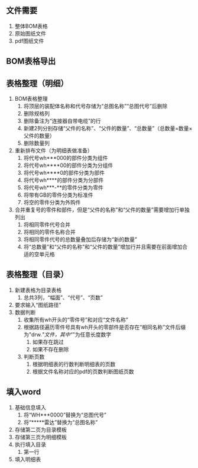 
## 文件需要

1. 整体BOM表格
2. 原始图纸文件
3. pdf图纸文件

## BOM表格导出

## 表格整理（明细）

1. BOM表格整理
    1. 将顶层的装配体名称和代号存储为“总图名称”“总图代号”后删除
    2. 删除规格列
    3. 删除备注为“连接器自带电缆”的行
    4. 新建2列分别存储“父件的名称”、“父件的数量”、“总数量”（总数量=数量×父件的数量）
    5. 删除数量列
2. 重新排布文件（为明细表做准备）
    1. 将代号wh***000的部件分类为组件
    2. 将代号wh****00的部件分类为分组件
    3. 将代号wh****0的部件分类为部件
    4. 将代号wh****的部件分类为分部件
    5. 将代号wh***-**的零件分类为零件
    6. 将带有GB的零件分类为标准件
    7. 将空的零件分类为外购件
3. 合并重复号的零件和部件，但是“父件的名称”和“父件的数量”需要增加行单独列出
    1. 将相同零件代号合并
    2. 将相同的零件名称合并
    3. 将相同零件代号的总数量叠加后存储为“新的数量”
    4. 将“总数量”和“父件的名称”和“父件的数量”增加行并且需要在前面增加合适的空单元格

## 表格整理（目录）

1. 新建表格为目录表格
    1. 总共3列，“幅面”、“代号”、“页数”
2. 要求输入“图纸路径”
3. 数据判断
    1. 收集所有wh开头的“零件号”和对应“文件名称”
    2. 根据路径遍历零件号具有wh开头的零部件是否存在“相同名称”文件后缀为"drw.*"文件，其中“*”为任意长度数字
        1. 如果存在跳过
        2. 如果不存在删除
    3. 判断页数
        1. 根据明细表的行数判断明细表的页数
        2. 根据文件名称对应的pdf的页数判断图纸页数

## 填入word

1. 基础信息填入
    1. 将“WH***0000”替换为“总图代号”
    2. 将“*****雷达”替换为“总图名称”
2. 存储第二页为目录模板
3. 存储第三页为明细模板
4. 执行填入目录
    1. 第一行
5. 填入明细表
